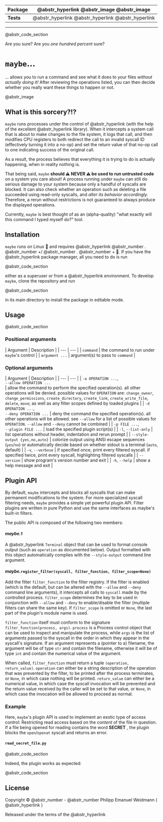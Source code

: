 **Package** |  @abstr_hyperlink @abstr_image @abstr_image   
---|---  
**Tests** |  @abstr_hyperlink @abstr_hyperlink @abstr_hyperlink   
  
* * *

@abstr_code_section 

Are you sure? Are you _one hundred percent_ sure?

# `maybe`...

... allows you to run a command and see what it does to your files _without actually doing it!_ After reviewing the operations listed, you can then decide whether you really want these things to happen or not.

@abstr_image 

## What is this sorcery?!?

`maybe` runs processes under the control of @abstr_hyperlink (with the help of the excellent @abstr_hyperlink library). When it intercepts a system call that is about to make changes to the file system, it logs that call, and then modifies CPU registers to both redirect the call to an invalid syscall ID (effectively turning it into a no-op) and set the return value of that no-op call to one indicating success of the original call.

As a result, the process believes that everything it is trying to do is actually happening, when in reality nothing is.

That being said, `maybe` **should :warning: NEVER :warning: be used to run untrusted code** on a system you care about! A process running under `maybe` can still do serious damage to your system because only a handful of syscalls are blocked. It can also check whether an operation such as deleting a file succeeded using read-only syscalls, and _alter its behavior accordingly._ Therefore, a rerun without restrictions is not guaranteed to always produce the displayed operations.

Currently, `maybe` is best thought of as an (alpha-quality) "what exactly will this command I typed myself do?" tool.

## Installation

`maybe` runs on Linux :penguin: and requires @abstr_hyperlink @abstr_number . @abstr_number +/ @abstr_number . @abstr_number + :snake:. If you have the @abstr_hyperlink package manager, all you need to do is run

@abstr_code_section 

either as a superuser or from a @abstr_hyperlink environment. To develop `maybe`, clone the repository and run

@abstr_code_section 

in its main directory to install the package in editable mode.

## Usage

@abstr_code_section 

### Positional arguments

| Argument | Description | | --- | --- | | `command` | the command to run under `maybe`'s control | | `argument ...` | argument(s) to pass to `command` |

### Optional arguments

| Argument | Description | | --- | --- | | `-a OPERATION ...`,  
`--allow OPERATION ...`  
| allow the command to perform the specified operation(s). all other operations will be denied. possible values for `OPERATION` are: `change_owner`, `change_permissions`, `create_directory`, `create_link`, `create_write_file`, `delete`, `move`; as well as any filter scopes defined by loaded plugins | | `-d OPERATION ...`,  
`--deny OPERATION ...` | deny the command the specified operation(s). all other operations will be allowed. see `--allow` for a list of possible values for `OPERATION`. `--allow` and `--deny` cannot be combined | | `-p FILE ...`,  
`--plugin FILE ...` | load the specified plugin script(s) | | `-l`, `--list-only` | list operations without header, indentation and rerun prompt | | `--style-output {yes,no,auto}` | colorize output using ANSI escape sequences (`yes`/`no`) or automatically decide based on whether stdout is a terminal (`auto`, default) | | `-v`, `--verbose` | if specified once, print every filtered syscall. if specified twice, print every syscall, highlighting filtered syscalls | | `--version` | show program's version number and exit | | `-h`, `--help` | show a help message and exit |

## Plugin API

By default, `maybe` intercepts and blocks all syscalls that can make permanent modifications to the system. For more specialized syscall filtering needs, `maybe` provides a simple yet powerful plugin API. Filter plugins are written in pure Python and use the same interfaces as maybe's built-in filters.

The public API is composed of the following two members:

#### _maybe._`T`

A @abstr_hyperlink `Terminal` object that can be used to format console output (such as `operation` as documented below). Output formatted with this object automatically complies with the `--style-output` command line argument.

#### _maybe._`register_filter(syscall, filter_function, filter_scope=None)`

Add the filter `filter_function` to the filter registry. If the filter is enabled (which is the default, but can be altered with the `--allow` and `--deny` command line arguments), it intercepts all calls to `syscall` made by the controlled process. `filter_scope` determines the key to be used in conjunction with `--allow` and `--deny` to enable/disable the filter (multiple filters can share the same key). If `filter_scope` is omitted or `None`, the last part of the plugin's module name is used.

`filter_function` itself must conform to the signature `filter_function(process, args)`. `process` is a Process control object that can be used to inspect and manipulate the process, while `args` is the list of arguments passed to the syscall in the order in which they appear in the syscall's signature. If an argument represents a (pointer to a) filename, the argument will be of type `str` and contain the filename, otherwise it will be of type `int` and contain the numerical value of the argument.

When called, `filter_function` must return a tuple `(operation, return_value)`. `operation` can either be a string description of the operation that was prevented by the filter, to be printed after the process terminates, or `None`, in which case nothing will be printed. `return_value` can either be a numerical value, in which case the syscall invocation will be prevented and the return value received by the caller will be set to that value, or `None`, in which case the invocation will be allowed to proceed as normal.

### Example

Here, `maybe`'s plugin API is used to implement an exotic type of access control: Restricting read access based on the _content_ of the file in question. If a file being opened for reading contains the word **SECRET** , the plugin blocks the `open`/`openat` syscall and returns an error.

#### `read_secret_file.py`

@abstr_code_section 

Indeed, the plugin works as expected:

@abstr_code_section 

## License

Copyright © @abstr_number - @abstr_number Philipp Emanuel Weidmann ( @abstr_hyperlink )

Released under the terms of the @abstr_hyperlink 
